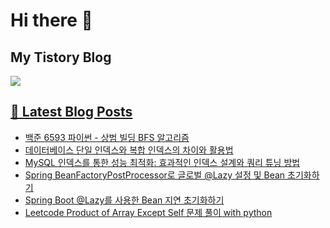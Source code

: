 # Hi there 👋

## My Tistory Blog

<p>
    <a href="https://kylo8.tistory.com"><img src="https://img.shields.io/badge/Tistory-000000?style=flat-square&logo=Tistory&logoColor=white"/>
</p>

## 📕 Latest Blog Posts

<ul><li><a href='https://kylo8.tistory.com/entry/%EB%B0%B1%EC%A4%80-6593-%ED%8C%8C%EC%9D%B4%EC%8D%AC-%EC%83%81%EB%B2%94-%EB%B9%8C%EB%94%A9-BFS-%EC%95%8C%EA%B3%A0%EB%A6%AC%EC%A6%98' target='_blank'>백준 6593 파이썬 - 상범 빌딩 BFS 알고리즘</a></li><li><a href='https://kylo8.tistory.com/entry/%EB%8D%B0%EC%9D%B4%ED%84%B0%EB%B2%A0%EC%9D%B4%EC%8A%A4-%EB%8B%A8%EC%9D%BC-%EC%9D%B8%EB%8D%B1%EC%8A%A4%EC%99%80-%EB%B3%B5%ED%95%A9-%EC%9D%B8%EB%8D%B1%EC%8A%A4%EC%9D%98-%EC%B0%A8%EC%9D%B4%EC%99%80-%ED%99%9C%EC%9A%A9%EB%B2%95' target='_blank'>데이터베이스 단일 인덱스와 복합 인덱스의 차이와 활용법</a></li><li><a href='https://kylo8.tistory.com/entry/MySQL-%EC%9D%B8%EB%8D%B1%EC%8A%A4%EB%A5%BC-%ED%86%B5%ED%95%9C-%EC%84%B1%EB%8A%A5-%EC%B5%9C%EC%A0%81%ED%99%94-%ED%9A%A8%EA%B3%BC%EC%A0%81%EC%9D%B8-%EC%9D%B8%EB%8D%B1%EC%8A%A4-%EC%84%A4%EA%B3%84%EC%99%80-%EC%BF%BC%EB%A6%AC-%ED%8A%9C%EB%8B%9D-%EB%B0%A9%EB%B2%95' target='_blank'>MySQL 인덱스를 통한 성능 최적화: 효과적인 인덱스 설계와 쿼리 튜닝 방법</a></li><li><a href='https://kylo8.tistory.com/entry/Spring-BeanFactoryPostProcessor%EB%A1%9C-%EA%B8%80%EB%A1%9C%EB%B2%8C-Lazy-%EC%84%A4%EC%A0%95-%EB%B0%8F-Bean-%EC%B4%88%EA%B8%B0%ED%99%94%ED%95%98%EA%B8%B0' target='_blank'>Spring BeanFactoryPostProcessor로 글로벌 @Lazy 설정 및 Bean 초기화하기</a></li><li><a href='https://kylo8.tistory.com/entry/Spring-Boot-Lazy%EB%A5%BC-%EC%82%AC%EC%9A%A9%ED%95%9C-Bean-%EC%A7%80%EC%97%B0-%EC%B4%88%EA%B8%B0%ED%99%94%ED%95%98%EA%B8%B0' target='_blank'>Spring Boot @Lazy를 사용한 Bean 지연 초기화하기</a></li><li><a href='https://kylo8.tistory.com/entry/Leetcode-Product-of-Array-Except-Self-%EB%AC%B8%EC%A0%9C-%ED%92%80%EC%9D%B4-with-python' target='_blank'>Leetcode Product of Array Except Self 문제 풀이 with python</a></li></ul>